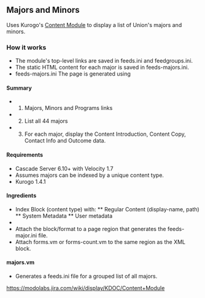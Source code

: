 ## Majors and Minors ##

Uses Kurogo's [Content Module](https://modolabs.jira.com/wiki/display/KDOC/Content+Module) to display a list of Union's majors and minors.

### How it works ###

* The module's top-level links are saved in feeds.ini and feedgroups.ini.
* The static HTML content for each major is saved in feeds-majors.ini.
* feeds-majors.ini The page is generated using 

#### Summary ####
* 1. Majors, Minors and Programs links
* 2. List all 44 majors
* 3. For each major, display the Content Introduction, Content Copy, Contact Info and Outcome data.

#### Requirements ####
* Cascade Server 6.10+ with Velocity 1.7
* Assumes majors can be indexed by a unique content type.
* Kurogo 1.4.1

#### Ingredients ####
* Index Block (content type) with:
** Regular Content (display-name, path)
** System Metadata
** User metadata
* 
* Attach the block/format to a page region that generates the feeds-major.ini file.
* Attach forms.vm or forms-count.vm to the same region as the XML block.

#### majors.vm ####
	
* Generates a feeds.ini file for a grouped list of all majors.

https://modolabs.jira.com/wiki/display/KDOC/Content+Module